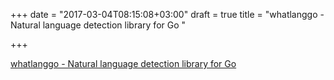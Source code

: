+++
date = "2017-03-04T08:15:08+03:00"
draft = true
title = "whatlanggo - Natural language detection library for Go "

+++

<p><a href="https://t.co/a0zP9PSDmr">whatlanggo - Natural language detection library for Go </a></p>
